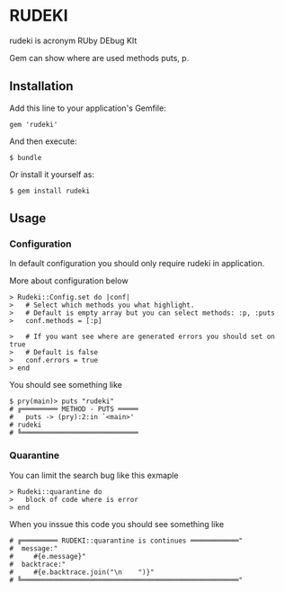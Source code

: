 # RUDEKI

rudeki is acronym RUby DEbug KIt

Gem can show where are used methods puts, p.


## Installation

Add this line to your application's Gemfile:

    gem 'rudeki'

And then execute:

    $ bundle

Or install it yourself as:

    $ gem install rudeki

## Usage

### Configuration
In default configuration you should only require rudeki in application.

More about configuration below

    > Rudeki::Config.set do |conf|
    >   # Select which methods you what highlight. 
    >   # Default is empty array but you can select methods: :p, :puts
    >   conf.methods = [:p]

    >   # If you want see where are generated errors you should set on true
    >   # Default is false
    >   conf.errors = true
    > end

You should see something like

    $ pry(main)> puts "rudeki"
    # ╔═════════ METHOD - PUTS ═════
    #   puts -> (pry):2:in `<main>'
    # rudeki
    # ╚═════════════════════════════


### Quarantine

You can limit the search bug like this exmaple

    > Rudeki::quarantine do
    >   block of code where is error
    > end

When you inssue this code you should see something like

    # ╔═════════ RUDEKI::quarantine is continues ════════════"
    #  message:"
    #     #{e.message}"
    #  backtrace:"
    #     #{e.backtrace.join("\n    ")}"
    # ╚══════════════════════════════════════════════════════"

